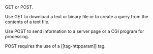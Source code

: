 GET or POST. 

Use GET to download a text or binary file or to create a query from the contents of a text file.

Use POST to send information to a server page or a CGI program for processing.

POST requires the use of a [[tag-httpparam]] tag.
